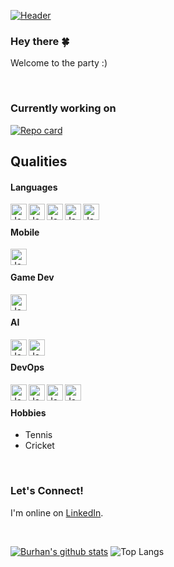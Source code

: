 [![Header](https://brhn.dev/images/HeaderImageShort.jpg)][site]

### Hey there &#127808;
Welcome to the party :)

 
<br>

### Currently working on
[![Repo card](https://github-readme-stats.vercel.app/api/pin/?username=burhanhaq&theme=calm&repo=Ludo_App_Game_Unity)](https://github.com/burhanhaq/Ludo_App_Game_Unity) 

## Qualities

#### Languages
 <img align="left" alt="Java" width="26px" src="https://upload.wikimedia.org/wikipedia/commons/0/0d/C_Sharp_wordmark.svg" />
 <img align="left" alt="Java" width="26px" src="https://upload.wikimedia.org/wikipedia/en/3/30/Java_programming_language_logo.svg" />
 <img align="left" alt="Java" width="26px" src="https://upload.wikimedia.org/wikipedia/commons/c/c3/Python-logo-notext.svg" />
 <img align="left" alt="Java" height="26px" src="https://www.vectorlogo.zone/logos/dartlang/dartlang-icon.svg" />
 <img align="left" alt="Java" width="26px" src="https://upload.wikimedia.org/wikipedia/commons/1/18/ISO_C%2B%2B_Logo.svg" />
 
<br>

#### Mobile
 <img align="left" alt="Java" height="26px" src="https://www.vectorlogo.zone/logos/flutterio/flutterio-icon.svg" />

<br>

#### Game Dev
 <img align="left" alt="Java" height="26px" src="https://www.vectorlogo.zone/logos/unity3d/unity3d-icon.svg" />

<br>

#### AI
 <img align="left" alt="Java" height="26px" src="https://upload.wikimedia.org/wikipedia/commons/a/ae/Keras_logo.svg" />
 <img align="left" alt="Java" height="26px" src="https://www.vectorlogo.zone/logos/tensorflow/tensorflow-icon.svg" />

<br>

#### DevOps
 <img align="left" alt="Java" height="26px" src="https://www.vectorlogo.zone/logos/microsoft_azure/microsoft_azure-icon.svg" />
 <img align="left" alt="Java" height="26px" src="https://www.vectorlogo.zone/logos/amazon_aws/amazon_aws-icon.svg" />
 <img align="left" alt="Java" height="26px" src="https://www.vectorlogo.zone/logos/google_cloud/google_cloud-icon.svg" />
 <img align="left" alt="Java" height="26px" src="https://www.vectorlogo.zone/logos/firebase/firebase-icon.svg" />

<br>

#### Hobbies
 - Tennis
 - Cricket
<br>

### Let's Connect!
 I'm online on [LinkedIn][linkedin].

<br>

[![Burhan's github stats](https://github-readme-stats.vercel.app/api?username=burhanhaq&hide=contribs,issues&count_private=true&theme=calm)](https://github.com/anuraghazra/github-readme-stats) ![Top Langs](https://github-readme-stats.vercel.app/api/top-langs/?username=burhanhaq&layout=compact&theme=calm&hide=Objective-C,Swift)

<!-- Links to social media accounts -->

[twitter]: https://twitter.com/quecifi
[linkedin]: https://www.linkedin.com/in/burhanhaq/
[site]: https://brhn.dev


<!--
**burhanhaq/burhanhaq** is a ✨ _special_ ✨ repository because its `README.md` (this file) appears on your GitHub profile.

Here are some ideas to get you started:

- 🔭 I’m currently working on ...
- 🌱 I’m currently learning ...
- 👯 I’m looking to collaborate on ...
- 🤔 I’m looking for help with ...
- 💬 Ask me about ...
- 📫 How to reach me: ...
- 😄 Pronouns: ...
- ⚡ Fun fact: ...



![Lang](https://img.shields.io/badge/Lang-Dart-informational?style=flat-square&logo=<Lang>&logoColor=white&color=red)
![OS](https://img.shields.io/badge/OS-Win-informational?style=flat-square&logo=<OW>&logoColor=white&color=red)



-->
